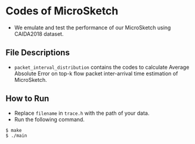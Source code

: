# Codes of MicroSketch


- We emulate and test the performance of our MicroSketch using CAIDA2018 dataset.


## File Descriptions

- ``packet_interval_distribution`` contains the codes to calculate Average Absolute Error on top-k flow packet inter-arrival time estimation of MicroSketch.

## How to Run

- Replace `filename` in `trace.h` with the path of your data. 
- Run the following command.

```bash
$ make
$ ./main
```

